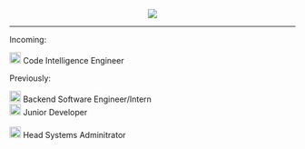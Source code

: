 <p align="center">
  <img style="max-width: 300px; max-height: 300px;"  src="https://strum355.netsoc.co/kotlin/css/kotlin-rounded.png">
</p>

---

Incoming:

<a href="https://about.sourcegraph.com"><img width=20 height=20 src="https://img.stackshare.io/service/2594/preview.png"></a> <span>Code Intelligence Engineer</span><br/>


Previously:

<a href="https://teamwork.com"><img width=20 height=20 src="https://avatars3.githubusercontent.com/u/4037476?s=200&v=4"></a> <span>Backend Software Engineer/Intern</span><br/>
<a href="https://cloudcix.com"><img width=20 height=20 src="https://avatars0.githubusercontent.com/u/11174628?s=280&v=4"></a> <span>Junior Developer</span><br/>
<br/>
<a href="https://netsoc.co/rk"><img width=20 height=20 src="https://cardinaldesign.io/wp-content/uploads/2019/04/large_logo.png"></a> <span>Head Systems Adminitrator</span>